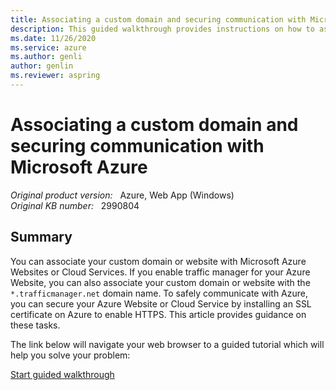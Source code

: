 ```yaml
---
title: Associating a custom domain and securing communication with Microsoft Azure
description: This guided walkthrough provides instructions on how to associate a custom domain and secure communication (HTTPS) with Azure.
ms.date: 11/26/2020
ms.service: azure
ms.author: genli
author: genlin
ms.reviewer: aspring
---
```

# Associating a custom domain and securing communication with Microsoft Azure

_Original product version:_ &nbsp; Azure, Web App (Windows)  
_Original KB number:_ &nbsp; 2990804

## Summary  

You can associate your custom domain or website with Microsoft Azure Websites or Cloud Services. If you enable traffic manager for your Azure Website, you can also associate your custom domain or website with the `*.trafficmanager.net` domain name. To safely communicate with Azure, you can secure your Azure Website or Cloud Service by installing an SSL certificate on Azure to enable HTTPS. This article provides guidance on these tasks.

The link below will navigate your web browser to a guided tutorial which will help you solve your problem:

[Start guided walkthrough](https://support.microsoft.com/help/10065)
